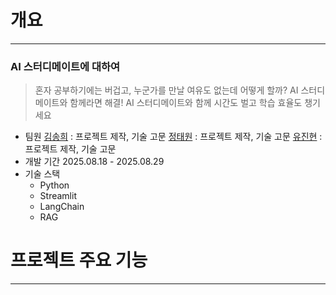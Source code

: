 # 개요

---

### AI 스터디메이트에 대하여

> 혼자 공부하기에는 버겁고, 누군가를 만날 여유도 없는데 어떻게 할까?
AI 스터디메이트와 함께라면 해결!
AI 스터디메이트와 함께 시간도 벌고 학습 효율도 챙기세요
> 
- 팀원
[김송희](https://github.com/songhee121) : 프로젝트 제작, 기술 고문
[정태원](https://github.com/JungEH1) : 프로젝트 제작, 기술 고문
[유진현](https://github.com/SiBaekLee) : 프로젝트 제작, 기술 고문
- 개발 기간
2025.08.18 - 2025.08.29
- 기술 스택
    - Python
    - Streamlit
    - LangChain
    - RAG

# 프로젝트 주요 기능

---
